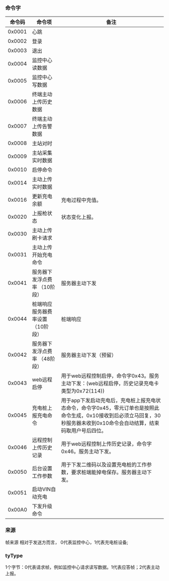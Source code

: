 ### 命令字

| 命令码    | 命令项                 | 备注                                                                                              |
|--------|---------------------|-------------------------------------------------------------------------------------------------|
| 0x0001 | 	心跳                 | 	                                                                                               |
| 0x0002 | 	登录                 | 	                                                                                               |
| 0x0003 | 	退出                 | 	                                                                                               |
| 0x0004 | 	监控中心读数据            | 	                                                                                               |
| 0x0005 | 	监控中心写数据            | 	                                                                                               |
| 0x0006 | 	终端主动上传历史数据         | 	                                                                                               |
| 0x0007 | 	终端主动上传告警数据         | 	                                                                                               |
| 0x0008 | 	主站对时               | 	                                                                                               |
| 0x0009 | 	主站采集实时数据           | 	                                                                                               |
| 0x0010 | 	启停命令               | 	                                                                                               |
| 0x0014 | 	主动上传实时数据           | 	                                                                                               |
| 0x0016 | 	更新充电余额             | 	充电过程中充值。                                                                                       |
 | 0x0020 | 	上报枪状态              | 	状态变化上报。                                                                                        |
 | 0x0030 | 	主动上传刷卡请求           |                                                                                                 |
| 0x0031 | 	主动上传开始充电命令         | 	                                                                                               |
 | 0x0041 | 	服务器下发浮点费率 （10阶段）   | 	服务器主动下发                                                                                        |
| 0x0044 | 	桩端响应服务器费率设置 （10阶段） | 	桩端响应                                                                                           |
| 0x0042 | 	服务器下发浮点费率   （48阶段） | 	服务器主动下发（预留）                                                                                    |
| 0x0043 | 	web远程启停            | 	用于web远程控制启停，命令字0x43。服务主动下发：(web远程启停，历史记录充电卡类型为0x72(114))                                       |
| 0x0045 | 	充电桩上报充电命令          | 	用于app下发启动充电后，充电桩上报充电状态命令，命令字0x45，零元订单也是按照此命令生成，0x10接收到后必须立马回复，30秒服务器未收到0x10命令会自动结算，结束码取用户号后四位。 |
| 0x0046 | 	远程控制上传历史记录         | 	用于web远程控制上传历史记录，命令字0x46。服务主动下发。                                                                |
| 0x0050 | 	后台设置工作参数           | 	用于下发二维码以及设置充电桩的工作参数，要求桩端能掉电保存。服务器主动下发。                                                         |
| 0x0051 | 	启动VIN自动充电          | 	                                                                                               |
| 0x00A0 | 	下发升级命令             | 	                                                                                               |

### 来源
帧来源
相对于发送方而言， 0代表监控中心，1代表充电桩设备;

### tyType
1个字节：0代表请求帧，例如监控中心请求读写数据。1代表应答帧；2代表主动上报。